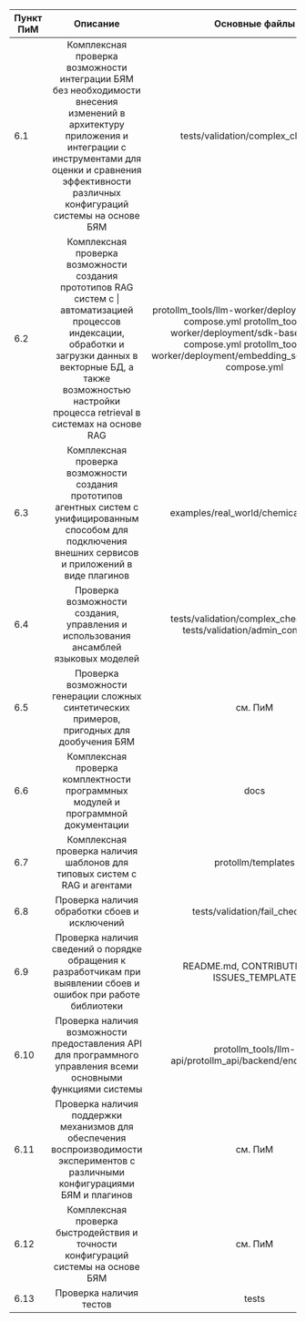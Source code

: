 | Пункт ПиМ |                                                                                                              Описание                                                                                                             |                                                                        Основные файлы                                                                        |
|-----------|:---------------------------------------------------------------------------------------------------------------------------------------------------------------------------------------------------------------------------------:|:------------------------------------------------------------------------------------------------------------------------------------------------------------:|
|    6.1    | Комплексная проверка возможности интеграции БЯМ  без необходимости внесения изменений в архитектуру приложения  и интеграции с инструментами для оценки  и сравнения эффективности различных конфигураций системы на основе БЯМ   |                                                              tests/validation/complex_check.py                                                               |
|    6.2    | Комплексная проверка возможности создания прототипов RAG систем с \| автоматизацией процессов индексации, обработки и загрузки данных в векторные БД,  а также возможностью настройки процесса retrieval в системах на основе RAG | protollm_tools/llm-worker/deployment/docker-compose.yml protollm_tools/llm-worker/deployment/sdk-base/docker-compose.yml protollm_tools/llm-worker/deployment/embedding_sevice/docker-compose.yml |
|    6.3    | Комплексная проверка возможности создания прототипов агентных систем  с унифицированным способом для подключения  внешних сервисов и приложений в виде плагинов                                                                   |                                                            examples/real_world/chemical_pipeline                                                             |
|    6.4    | Проверка возможности создания, управления и использования ансамблей языковых моделей                                                                                                                                              |                                           tests/validation/complex_check_ens.py tests/validation/admin_config.yml                                            |
|    6.5    | Проверка возможности генерации сложных синтетических примеров, пригодных для дообучения БЯМ                                                                                                                                       |                                                                           см. ПиМ                                                                            |
|    6.6    | Комплексная проверка комплектности программных модулей и программной документации                                                                                                                                                 |                                                                             docs                                                                             |
|    6.7    | Комплексная проверка наличия шаблонов для типовых систем с RAG и агентами                                                                                                                                                         |                                                                      protollm/templates                                                                      |
|    6.8    | Проверка наличия обработки сбоев и исключений                                                                                                                                                                                     |                                                                tests/validation/fail_check.py                                                                |
|    6.9    | Проверка наличия сведений о порядке обращения к разработчикам  при выявлении сбоев и ошибок при работе библиотеки                                                                                                                 |                                                         README.md, CONTRIBUTING.py, ISSUES_TEMPLATE                                                          |
|    6.10   | Проверка наличия возможности предоставления API для программного  управления всеми основными функциями системы                                                                                                                    |                                                   protollm_tools/llm-api/protollm_api/backend/endpoints.py                                                   |
|    6.11   | Проверка наличия поддержки механизмов для обеспечения воспроизводимости  экспериментов с различными конфигурациями БЯМ и плагинов                                                                                                 |                                                                              см. ПиМ                                                                               |
|    6.12   | Комплексная проверка быстродействия и точности конфигураций системы на основе БЯМ                                                                                                                                                 |                                                                              см. ПиМ                                                                               |
|    6.13   | Проверка наличия тестов                                                                                                                                                                                                           |                                                                            tests                                                                             |